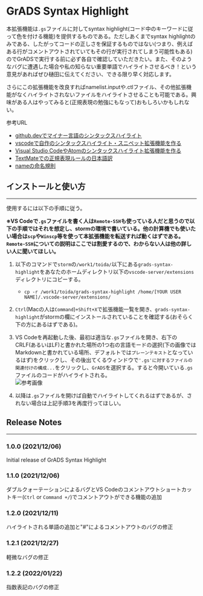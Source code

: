 # GrADS Syntax Highlight

本拡張機能は`.gs`ファイルに対してsyntax highlight(コード中のキーワードに従って色を付ける機能)を提供するものである。ただしあくまでsyntax highlightのみである、したがってコードの正しさを保証するものではない(つまり、例えばある行がコメントアウトされていてもその行が実行されてしまう可能性もある)のでGrADSで実行する前に必ず各自で確認していただきたい。また、そのようなバグに遭遇した場合や私の知らない重要単語でハイライトさせるべき！という意見があればぜひ樋田に伝えてください、できる限り早く対応します。

さらにこの拡張機能を改良すればnamelist.inputや.ctlファイル、その他拡張機能がなくハイライトされないファイルをハイライトさせることも可能である。興味がある人はやってみると(正規表現の勉強にもなって)おもしろいかもしれない。

参考URL

* [github.devでマイナー言語のシンタックスハイライト](https://www.slideshare.net/kyusque/vscode-conference-japan-2021-kyusque)
* [vscodeで自作のシンタックスハイライト・スニペット拡張機能を作る](https://qiita.com/OrukRed/items/03f0e38e0f8553ee35d2#%E6%8B%A1%E5%BC%B5%E6%A9%9F%E8%83%BD%E3%82%92%E5%8F%96%E3%82%8A%E8%BE%BC%E3%82%80)
* [Visual Studio CodeやAtomのシンタックスハイライト拡張機能を作る](https://qiita.com/maxfie1d/items/51af2984b7a628c41a94)
* [TextMateでの正規表現ルールの日本語訳](https://macromates.com/manual/ja/regular_expressions)
* [nameの命名規則](https://macromates.com/manual/en/language_grammars)

## インストールと使い方

---

使用するには以下の手順に従う。

**※VS Codeで`.gs`ファイルを書く人は`Remote-SSH`も使っている人だと思うので以下の手順ではそれを想定し、stormの環境で書いている。他の計算機でも使いたい場合は`scp`や`Winscp`等を使って本拡張機能を転送すれば動くはずである。`Remote-SSH`についての説明はここでは割愛するので、わからない人は他の詳しい人に聞いてほしい。**

1. 以下のコマンドで`storm`の`/work1/toida/`以下にある`grads-syntax-highlight`をあなたのホームディレクトリ以下の`vscode-server/extensions`ディレクトリにコピーする。
   * `cp -r /work1/toida/grads-syntax-highlight /home/[YOUR USER NAME]/.vscode-server/extensions/`

2. `Ctrl`(Macの人は`Command`)`+Shift+X`で拡張機能一覧を開き、`grads-syntax-highlight`がstormの欄にインストールされていることを確認する(おそらく下の方にあるはずである)。

3. VS Codeを再起動した後、最初は適当な`.gs`ファイルを開き、右下のCRLF(あるいはLF)と書かれた場所の1つ右の言語モードの選択(下の画像ではMarkdownと書かれている場所、デフォルトでは`プレーンテキスト`となっているはず)をクリックし、その後出てくるウィンドウで`'.gs'に対するファイルの関連付けの構成...`をクリックし、`GrADS`を選択する。すると今開いている`.gs`ファイルのコードがハイライトされる。<br>
   ![参考画像](https://user-images.githubusercontent.com/76525239/144768604-86f39a7a-2f8f-4262-94b4-72cb29d572ed.png)

4. 以降は`.gs`ファイルを開けば自動でハイライトしてくれるはずであるが、されない場合は上記手順3を再度行ってほしい。

## Release Notes

---

### 1.0.0 (2021/12/06)

Initial release of GrADS Syntax Highlight

### 1.1.0 (2021/12/06)

ダブルクォーテーションによるバグとVS Codeのコメントアウトショートカットキー(`Ctrl` or `Command +/`)でコメントアウトができる機能の追加

### 1.2.0 (2021/12/11)

ハイライトされる単語の追加と"#"によるコメントアウトのバグの修正

### 1.2.1 (2021/12/27)

軽微なバグの修正

### 1.2.2 (2022/01/22)

指数表記のバグの修正

